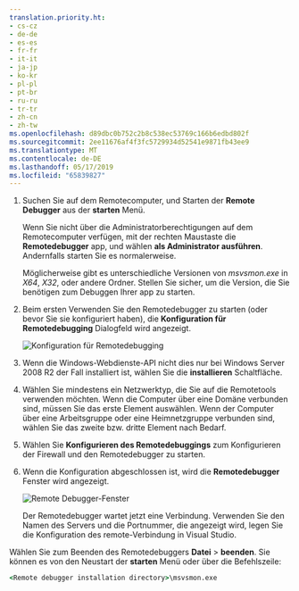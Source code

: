 ```yaml
---
translation.priority.ht:
- cs-cz
- de-de
- es-es
- fr-fr
- it-it
- ja-jp
- ko-kr
- pl-pl
- pt-br
- ru-ru
- tr-tr
- zh-cn
- zh-tw
ms.openlocfilehash: d89dbc0b752c2b8c538ec53769c166b6edbd802f
ms.sourcegitcommit: 2ee11676af4f3fc5729934d52541e9871fb43ee9
ms.translationtype: MT
ms.contentlocale: de-DE
ms.lasthandoff: 05/17/2019
ms.locfileid: "65839827"
---
```

1. Suchen Sie auf dem Remotecomputer, und Starten der **Remote Debugger** aus der **starten** Menü. 
   
   Wenn Sie nicht über die Administratorberechtigungen auf dem Remotecomputer verfügen, mit der rechten Maustaste die **Remotedebugger** app, und wählen **als Administrator ausführen**. Andernfalls starten Sie es normalerweise.

   Möglicherweise gibt es unterschiedliche Versionen von *msvsmon.exe* in *X64*, *X32*, oder andere Ordner. Stellen Sie sicher, um die Version, die Sie benötigen zum Debuggen Ihrer app zu starten. 
   
1. Beim ersten Verwenden Sie den Remotedebugger zu starten (oder bevor Sie sie konfiguriert haben), die **Konfiguration für Remotedebugging** Dialogfeld wird angezeigt.  
  
    ![Konfiguration für Remotedebugging](../media/remotedebuggerconfwizardpage.png "Remote Debugger-Konfiguration.")  
  
1. Wenn die Windows-Webdienste-API nicht dies nur bei Windows Server 2008 R2 der Fall installiert ist, wählen Sie die **installieren** Schaltfläche.  
  
1. Wählen Sie mindestens ein Netzwerktyp, die Sie auf die Remotetools verwenden möchten. Wenn die Computer über eine Domäne verbunden sind, müssen Sie das erste Element auswählen. Wenn der Computer über eine Arbeitsgruppe oder eine Heimnetzgruppe verbunden sind, wählen Sie das zweite bzw. dritte Element nach Bedarf.  
  
1. Wählen Sie **Konfigurieren des Remotedebuggings** zum Konfigurieren der Firewall und den Remotedebugger zu starten.  
  
1. Wenn die Konfiguration abgeschlossen ist, wird die **Remotedebugger** Fenster wird angezeigt.
  
    ![Remote Debugger-Fenster](../media/remotedebuggerwindow.png "Remotedebugger-Fenster")
  
    Der Remotedebugger wartet jetzt eine Verbindung. Verwenden Sie den Namen des Servers und die Portnummer, die angezeigt wird, legen Sie die Konfiguration des remote-Verbindung in Visual Studio.  
  
Wählen Sie zum Beenden des Remotedebuggers **Datei** > **beenden**. Sie können es von den Neustart der **starten** Menü oder über die Befehlszeile:  
  
```cmd
<Remote debugger installation directory>\msvsmon.exe
```
